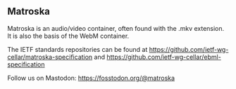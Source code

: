 ## Matroska

Matroska is an audio/video container, often found with the .mkv extension. It is also the basis of the WebM container.

The IETF standards repositories can be found at https://github.com/ietf-wg-cellar/matroska-specification and https://github.com/ietf-wg-cellar/ebml-specification

Follow us on Mastodon: https://fosstodon.org/@matroska
